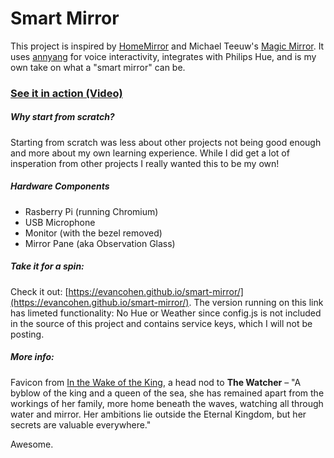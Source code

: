 # Smart Mirror
This project is inspired by [HomeMirror](https://github.com/HannahMitt/HomeMirror) and Michael Teeuw's [Magic Mirror](http://michaelteeuw.nl/tagged/magicmirror). It uses [annyang](https://github.com/TalAter/annyang) for voice interactivity, integrates with Philips Hue, and is my own take on what a "smart mirror" can be.

### [See it in action (Video)](https://www.youtube.com/watch?v=PDIbhV8Nvq8)

##### Why start from scratch?
Starting from scratch was less about other projects not being good enough and more about my own learning experience. While I did get a lot of insperation from other projects I really wanted this to be my own!

##### Hardware Components
- Rasberry Pi (running Chromium)
- USB Microphone
- Monitor (with the bezel removed)
- Mirror Pane (aka Observation Glass)

##### Take it for a spin:
Check it out: [https://evancohen.github.io/smart-mirror/](https://evancohen.github.io/smart-mirror/).
The version running on this link has limeted functionality: No Hue or Weather since config.js is not included in the source of this project and contains service keys, which I will not be posting.

##### More info:
Favicon from [In the Wake of the King](http://walkingmind.evilhat.com/2014/03/17/in-the-wake-of-the-king/), a head nod to **The Watcher** – "A byblow of the king and a queen of the sea, she has remained apart from the workings of her family, more home beneath the waves, watching all through water and mirror. Her ambitions lie outside the Eternal Kingdom, but her secrets are valuable everywhere."

Awesome.
